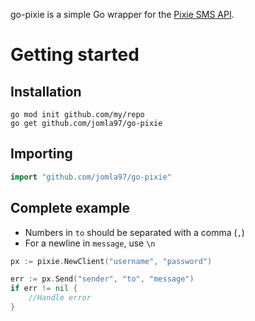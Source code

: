 go-pixie is a simple Go wrapper for the [Pixie SMS API](https://www.pixie.se/Home/Index).

# Getting started

## Installation
```
go mod init github.com/my/repo
go get github.com/jomla97/go-pixie
```

## Importing
``` go
import "github.com/jomla97/go-pixie"
```

## Complete example
* Numbers in `to` should be separated with a comma (`,`)
* For a newline in `message`, use `\n`
``` go
px := pixie.NewClient("username", "password")

err := px.Send("sender", "to", "message")
if err != nil {
    //Handle error
}
```